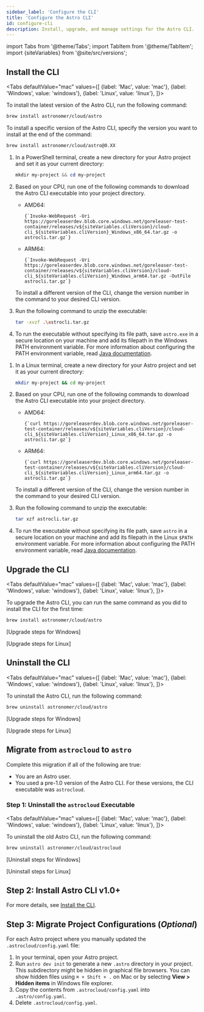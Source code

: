 ```yaml
---
sidebar_label: 'Configure the CLI'
title: 'Configure the Astro CLI'
id: configure-cli
description: Install, upgrade, and manage settings for the Astro CLI.
---
```


import Tabs from '@theme/Tabs';
import TabItem from '@theme/TabItem';
import {siteVariables} from '@site/src/versions';

## Install the CLI

<Tabs
    defaultValue="mac"
    values={[
        {label: 'Mac', value: 'mac'},
        {label: 'Windows', value: 'windows'},
        {label: 'Linux', value: 'linux'},
    ]}>
<TabItem value="mac">

To install the latest version of the Astro CLI, run the following command:

```sh
brew install astronomer/cloud/astro
```

To install a specific version of the Astro CLI, specify the version you want to install at the end of the command:

```sh
brew install astronomer/cloud/astro@0.XX
```

</TabItem>

<TabItem value="windows">

1. In a PowerShell terminal, create a new directory for your Astro project and set it as your current directory:

    ```powershell
    mkdir my-project && cd my-project
    ```

2. Based on your CPU, run one of the following commands to download the Astro CLI executable into your project directory.

    - AMD64:

        <pre><code parentName="pre">{`Invoke-WebRequest -Uri https://goreleaserdev.blob.core.windows.net/goreleaser-test-container/releases/v${siteVariables.cliVersion}/cloud-cli_${siteVariables.cliVersion}_Windows_x86_64.tar.gz -o astrocli.tar.gz`}</code></pre>

    - ARM64:

        <pre><code parentName="pre">{`Invoke-WebRequest -Uri https://goreleaserdev.blob.core.windows.net/goreleaser-test-container/releases/v${siteVariables.cliVersion}/cloud-cli_${siteVariables.cliVersion}_Windows_arm64.tar.gz -OutFile astrocli.tar.gz`}</code></pre>

    To install a different version of the CLI, change the version number in the command to your desired CLI version.

3. Run the following command to unzip the executable:

    ```sh
    tar -xvzf .\astrocli.tar.gz
    ```

4. To run the executable without specifying its file path, save `astro.exe` in a secure location on your machine and add its filepath in the Windows PATH environment variable. For more information about configuring the PATH environment variable, read [Java documentation](https://www.java.com/en/download/help/path.html).

</TabItem>

<TabItem value="linux">

1. In a Linux terminal, create a new directory for your Astro project and set it as your current directory:

    ```sh
    mkdir my-project && cd my-project
    ```

2. Based on your CPU, run one of the following commands to download the Astro CLI executable into your project directory.

    - AMD64:

        <pre><code parentName="pre">{`curl https://goreleaserdev.blob.core.windows.net/goreleaser-test-container/releases/v${siteVariables.cliVersion}/cloud-cli_${siteVariables.cliVersion}_Linux_x86_64.tar.gz -o astrocli.tar.gz`}</code></pre>

    - ARM64:

        <pre><code parentName="pre">{`curl https://goreleaserdev.blob.core.windows.net/goreleaser-test-container/releases/v${siteVariables.cliVersion}/cloud-cli_${siteVariables.cliVersion}_Linux_arm64.tar.gz -o astrocli.tar.gz`}</code></pre>

    To install a different version of the CLI, change the version number in the command to your desired CLI version.

3. Run the following command to unzip the executable:

    ```sh
    tar xzf astrocli.tar.gz
    ```

4. To run the executable without specifying its file path, save `astro` in a secure location on your machine and add its filepath in the Linux `$PATH` environment variable. For more information about configuring the PATH environment variable, read [Java documentation](https://www.java.com/en/download/help/path.html).

</TabItem>

</Tabs>


## Upgrade the CLI

<Tabs
    defaultValue="mac"
    values={[
        {label: 'Mac', value: 'mac'},
        {label: 'Windows', value: 'windows'},
        {label: 'Linux', value: 'linux'},
    ]}>
<TabItem value="mac">

To upgrade the Astro CLI, you can run the same command as you did to install the CLI for the first time:

```sh
brew install astronomer/cloud/astro
```

</TabItem>

<TabItem value="windows">

[Upgrade steps for Windows]

</TabItem>

<TabItem value="linux">

[Upgrade steps for Linux]

</TabItem>

</Tabs>

## Uninstall the CLI

<Tabs
    defaultValue="mac"
    values={[
        {label: 'Mac', value: 'mac'},
        {label: 'Windows', value: 'windows'},
        {label: 'Linux', value: 'linux'},
    ]}>
<TabItem value="mac">

To uninstall the Astro CLI, run the following command:

```sh
brew uninstall astronomer/cloud/astro
```

</TabItem>

<TabItem value="windows">

[Upgrade steps for Windows]

</TabItem>

<TabItem value="linux">

[Upgrade steps for Linux]

</TabItem>

</Tabs>

## Migrate from `astrocloud` to `astro`

Complete this migration if all of the following are true:

- You are an Astro user.
- You used a pre-1.0 version of the Astro CLI. For these versions, the CLI executable was `astrocloud`.

### Step 1: Uninstall the `astrocloud` Executable

<Tabs
    defaultValue="mac"
    values={[
        {label: 'Mac', value: 'mac'},
        {label: 'Windows', value: 'windows'},
        {label: 'Linux', value: 'linux'},
    ]}>
<TabItem value="mac">

To uninstall the old Astro CLI, run the following command:

```sh
brew uninstall astronomer/cloud/astrocloud
```

</TabItem>

<TabItem value="windows">

[Uninstall steps for Windows]

</TabItem>

<TabItem value="linux">

[Uninstall steps for Linux]

</TabItem>

</Tabs>

## Step 2: Install Astro CLI v1.0+

For more details, see [Install the CLI](configure-cli.md#install-the-cli.md).

## Step 3: Migrate Project Configurations (_Optional_)

For each Astro project where you manually updated the `.astrocloud/config.yaml` file:

1. In your terminal, open your Astro project.
2. Run `astro dev init` to generate a new `.astro` directory in your project. This subdirectory might be hidden in graphical file browsers. You can show hidden files using `⌘ + Shift + .` on Mac or by selecting **View > Hidden items** in Windows file explorer.
3. Copy the contents from `.astrocloud/config.yaml` into `.astro/config.yaml`.
4. Delete `.astrocloud/config.yaml`.
